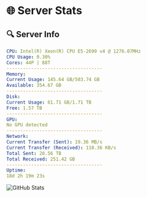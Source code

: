 # 🌐 Server Stats
## 🔍 Server Info
```yaml
CPU: Intel(R) Xeon(R) CPU E5-2699 v4 @ 1276.07MHz
CPU Usage: 0.30%
Cores: 44P | 88T
-----------------------------------
Memory:
Current Usage: 145.64 GB/503.74 GB
Available: 354.67 GB
-----------------------------------
Disk:
Current Usage: 61.71 GB/1.71 TB
Free: 1.57 TB
-----------------------------------
GPU:
No GPU detected
-----------------------------------
Network:
Current Transfer (Sent): 19.36 MB/s
Current Transfer (Received): 110.36 KB/s
Total Sent: 28.56 TB
Total Received: 251.42 GB
-----------------------------------
Uptime:
18d 2h 19m 23s
```
![GitHub Stats](https://img.shields.io/badge/Updated-2025-03-25_23:42:12-blue)